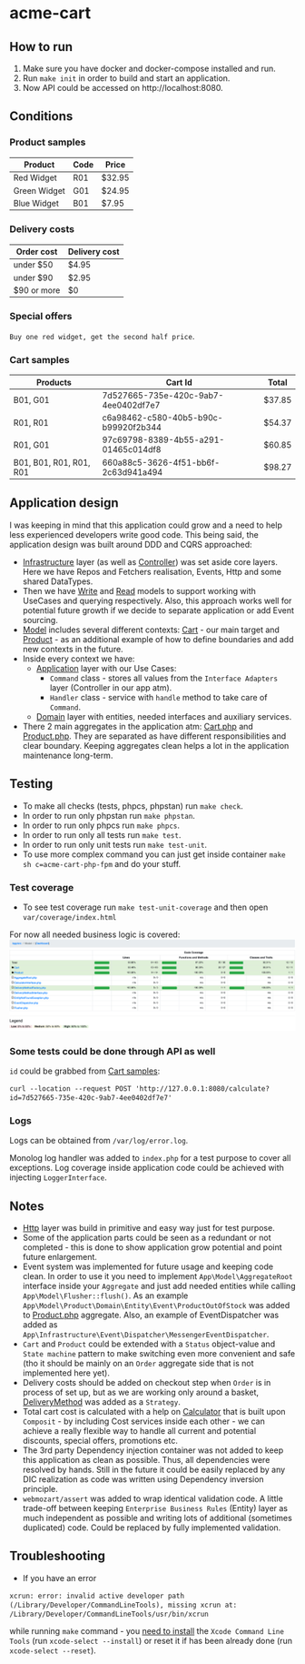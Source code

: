 # acme-cart

## How to run

1. Make sure you have docker and docker-compose installed and run.
2. Run `make init` in order to build and start an application.
3. Now API could be accessed on http://localhost:8080.

## Conditions

### Product samples

| Product      | Code | Price  |
|--------------|------|--------|
| Red Widget   | R01  | $32.95 |
| Green Widget | G01  | $24.95 |
| Blue Widget  | B01  | $7.95  |

### Delivery costs

| Order cost  | Delivery cost |
|-------------|---------------|
| under $50   | $4.95         |
| under $90   | $2.95         |
| $90 or more | $0            |

### Special offers

`Buy one red widget, get the second half price`.

### Cart samples

| Products                | Cart Id                              | Total  |
|-------------------------|--------------------------------------|--------|
| B01, G01                | 7d527665-735e-420c-9ab7-4ee0402df7e7 | $37.85 |
| R01, R01                | c6a98462-c580-40b5-b90c-b99920f2b344 | $54.37 |
| R01, G01                | 97c69798-8389-4b55-a291-01465c014df8 | $60.85 |
| B01, B01, R01, R01, R01 | 660a88c5-3626-4f51-bb6f-2c63d941a494 | $98.27 |


## Application design

I was keeping in mind that this application could grow and a need to help less experienced developers write good code.
This being said, the application design was built around DDD and CQRS approached:
- [Infrastructure](src%2FInfrastructure) layer (as well as [Controller](src%2FController)) was set aside core layers.
Here we have Repos and Fetchers realisation, Events, Http and some shared DataTypes.
- Then we have [Write](src%2FModel) and [Read](src%2FReadModel) models to support working with UseCases and querying respectively.
Also, this approach works well for potential future growth if we decide to separate application or add Event sourcing.
- [Model](src%2FModel) includes several different contexts: [Cart](src%2FModel%2FCart) - our main target and
[Product](src%2FModel%2FProduct) - as an additional example of how to define boundaries and add new contexts in the future.
- Inside every context we have:
  - [Application](src%2FModel%2FCart%2FApplication) layer with our Use Cases:
    - `Command` class - stores all values from the `Interface Adapters` layer (Controller in our app atm).
    - `Handler` class - service with `handle` method to take care of `Command`.
  - [Domain](src%2FModel%2FCart%2FDomain) layer with entities, needed interfaces and auxiliary services.
- There 2 main aggregates in the application atm: [Cart.php](src%2FModel%2FCart%2FDomain%2FEntity%2FCart%2FCart.php) and 
[Product.php](src%2FModel%2FProduct%2FDomain%2FEntity%2FProduct%2FProduct.php). They are separated as have different
responsibilities and clear boundary. Keeping aggregates clean helps a lot in the application maintenance long-term.

## Testing

- To make all checks (tests, phpcs, phpstan) run `make check`.
- In order to run only phpstan run `make phpstan`.
- In order to run only phpcs run `make phpcs`.
- In order to run only all tests run `make test`.
- In order to run only unit tests run `make test-unit`.
- To use more complex command you can just get inside container `make sh c=acme-cart-php-fpm` and do your stuff.

### Test coverage

- To see test coverage run `make test-unit-coverage` and then open `var/coverage/index.html`

For now all needed business logic is covered:
![img.png](docs/img/img.png)

### Some tests could be done through API as well

`id` could be grabbed from [Cart samples](#cart-samples):
```curl
curl --location --request POST 'http://127.0.0.1:8080/calculate?id=7d527665-735e-420c-9ab7-4ee0402df7e7'
```

### Logs

Logs can be obtained from `/var/log/error.log`.

Monolog log handler was added to `index.php` for a test purpose to cover all exceptions.
Log coverage inside application code could be achieved with injecting `LoggerInterface`.

## Notes

- [Http](src%2FInfrastructure%2FHttp) layer was build in primitive and easy way just for test purpose.
- Some of the application parts could be seen as a redundant or not completed - this is done to show application grow potential and 
point future enlargement.
- Event system was implemented for future usage and keeping code clean. 
In order to use it you need to implement `App\Model\AggregateRoot` interface inside your `Aggregate` and just add needed entities while calling `App\Model\Flusher::flush()`.
As an example `App\Model\Product\Domain\Entity\Event\ProductOutOfStock` was added to [Product.php](src%2FModel%2FProduct%2FDomain%2FEntity%2FProduct%2FProduct.php) aggregate.
Also, an example of EventDispatcher was added as `App\Infrastructure\Event\Dispatcher\MessengerEventDispatcher`.
- `Cart` and `Product` could be extended with a `Status` object-value and `State machine` pattern to make switching even more convenient and safe (tho it should be mainly on an `Order` aggregate side that is not implemented here yet).
- Delivery costs should be added on checkout step when `Order` is in process of set up, but as we are working only around a basket,
[DeliveryMethod](src%2FModel%2FDeliveryMethodFactory.php) was added as a `Strategy`.
- Total cart cost is calculated with a help on [Calculator](src%2FModel%2FCart%2FDomain%2FService%2FCalculator) that 
is built upon `Composit` - by including Cost services inside each other - we can achieve a really flexible way
to handle all current and potential discounts, special offers, promotions etc.
- The 3rd party Dependency injection container was not added to keep this application as clean as possible.
Thus, all dependencies were resolved by hands. Still in the future it could be easily replaced by any DIC realization as
code was written using Dependency inversion principle.
- `webmozart/assert` was added to wrap identical validation code.
A little trade-off between keeping `Enterprise Business Rules` (Entity) layer as much independent as possible and writing lots of
additional (sometimes duplicated) code. Could be replaced by fully implemented validation.


## Troubleshooting

- If you have an error 
```
xcrun: error: invalid active developer path (/Library/Developer/CommandLineTools), missing xcrun at: /Library/Developer/CommandLineTools/usr/bin/xcrun
```
while running `make` command - you [need to install](https://apple.stackexchange.com/questions/254380/why-am-i-getting-an-invalid-active-developer-path-when-attempting-to-use-git-a) the `Xcode Command Line Tools` (run `xcode-select --install`) or reset it if has been already done (run `xcode-select --reset`).